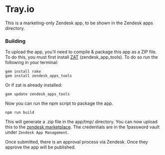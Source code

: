 # Tray.io

This is a marketing-only Zendesk app, to be shown in the Zendesk apps directory.

### Building

To upload the app, you'll need to compile & package this app as a ZIP file. To do this, you must first install [ZAT](https://help.zendesk.com/hc/en-us/articles/229489288) (zendesk_app_tools). To do so run the following in your terminal: 

```
gem install rake
gem install zendesk_apps_tools
```

Or if zat is already installed:

```
gem update zendesk_apps_tools
```
Now you can run the npm script to package the app.

```
npm run build
```

This will generate a .zip file in the app/tmp/ directory. You can now upload this to the [zendesk marketplace](https://apps.zendesk.com/apps). The credentials are in the 1password vault under `Zendesk App Management`.

Once submitted, there is an approval process via Zendesk. Once they approve the app will be published.